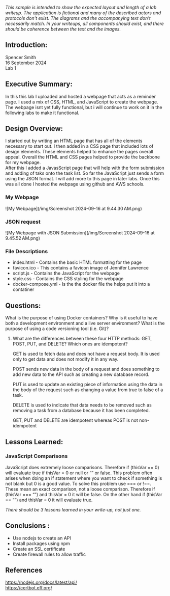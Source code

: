 *This sample is intended to show the expected layout and length of a lab writeup. The application is fictional and many of the described actors and protocols don't exist. The diagrams and the accompanying text don't necessarily match. In your writeups, all components should exist, and there should be coherence between the text and the images.*

## Introduction:
Spencer Smith  
16 September 2024  
Lab 1  

## Executive Summary:

In this this lab I uploaded and hosted a webpage that acts as a reminder page.  I used a mix of CSS, HTML, and JavaScript to create the webpage.  The webpage isnt yet fully functional, but i will continue to work on it in the following labs to make it functional. 

## Design Overview:

I started out by writing an HTML page that has all of the elements necessary to start out.  I then added in a CSS page that included lots of design elements.  These elements helped to enhance the pages overall appeal.  Overall the HTML and CSS pages helped to provide the backbone for my webpage.  
After this I added a JavasScript page that will help with the form submission and adding of taks onto the task list.  So far the JavaScript just sends a form using the JSON format.  I will add more to this page in later labs.  Once this was all done I hosted the webpage using github and AWS schools.  

### My Webpage
![My Webpage](/img/Screenshot 2024-09-16 at 9.44.30 AM.png)

### JSON request
![My Webpage with JSON Submission](/img/Screenshot 2024-09-16 at 9.45.52 AM.png)

### File Descriptions

* index.html - Contains the basic HTML formatting for the page
* favicon.ico - This contains a favicon image of Jennifer Lawrence
* script.js - Contains the JavaScript for the webpage
* style.css - Contains the CSS styling for the webpage
* docker-compose.yml - Is the the docker file the helps put it into a contatiner


## Questions:

What is the purpose of using Docker containers?
Why is it useful to have both a development environment and a live server environment?
What is the purpose of using a code versioning tool (i.e. Git)?

1. What are the differences between these four HTTP methods: GET, POST, PUT, and DELETE? Which ones are idempotent?  

    GET is used to fetch data and does not have a request body. It is used only to get data and does not modify it in any way. 
    
    POST sends new data in the body of a request and does something to add new data to the API such as creating a new database record. 
    
    PUT is used to update an existing piece of information using the data in the body of the request such as changing a value from true to false of a task. 
    
    DELETE is used to indicate that data needs to be removed such as removing a task from a database because it has been completed.
    
    GET, PUT and DELETE are idempotent whereas POST is not non-idempotent

## Lessons Learned:

### JavaScript Comparisons  

JavaScript does extremely loose comparisons. Therefore if (thisVar == 0) will evaluate true if thisVar = 0 or null or “” or false. This problem often arises when doing an if statement where you want to check if something is not blank but 0 is a good value. To solve this problem use === or !==. These mean an exact comparison, not a loose comparison. Therefore if (thisVar === “”) and thisVar = 0 it will be false. On the other hand if (thisVar == “”) and thisVar = 0 it will evaluate true.

*There should be 3 lessons learned in your write-up, not just one.*

## Conclusions :

- Use nodejs to create an API
- Install packages using npm
- Create an SSL certificate
- Create firewall rules to allow traffic

## References

https://nodejs.org/docs/latest/api/  
https://certbot.eff.org/  